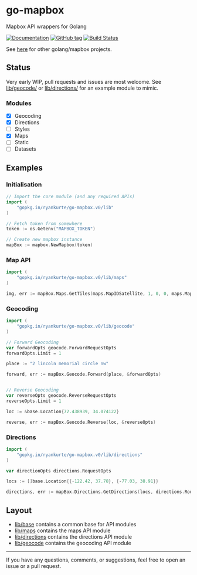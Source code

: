 # go-mapbox

Mapbox API wrappers for Golang

[![Documentation](https://img.shields.io/badge/docs-godoc-blue.svg)](https://godoc.org/github.com/ryankurte/go-mapbox/lib)
[![GitHub tag](https://img.shields.io/github/tag/ryankurte/go-mapbox.svg)](https://github.com/ryankurte/go-mapbox)
[![Build Status](https://travis-ci.org/ryankurte/go-mapbox.svg?branch=master)](https://travis-ci.org/ryankurte/go-mapbox)

See [here](https://golanglibs.com/top?q=mapbox) for other golang/mapbox projects.

## Status

Very early WIP, pull requests and issues are most welcome. See [lib/geocode/](lib/geocode) or [lib/directions/](lib/directions) for an example module to mimic.

### Modules

- [X] Geocoding
- [X] Directions
- [ ] Styles
- [X] Maps
- [ ] Static
- [ ] Datasets

## Examples

### Initialisation

```go
// Import the core module (and any required APIs)
import (
    "gopkg.in/ryankurte/go-mapbox.v0/lib"
)

// Fetch token from somewhere
token := os.Getenv("MAPBOX_TOKEN")

// Create new mapbox instance
mapBox := mapbox.NewMapbox(token)

```

### Map API
``` go
import (
    "gopkg.in/ryankurte/go-mapbox.v0/lib/maps"
)

img, err := mapBox.Maps.GetTiles(maps.MapIDSatellite, 1, 0, 0, maps.MapFormatJpg90, true)
```

### Geocoding

```go
import (
    "gopkg.in/ryankurte/go-mapbox.v0/lib/geocode"
)

// Forward Geocoding
var forwardOpts geocode.ForwardRequestOpts
forwardOpts.Limit = 1

place := "2 lincoln memorial circle nw"

forward, err := mapBox.Geocode.Forward(place, &forwardOpts)


// Reverse Geocoding
var reverseOpts geocode.ReverseRequestOpts
reverseOpts.Limit = 1

loc := &base.Location{72.438939, 34.074122}

reverse, err := mapBox.Geocode.Reverse(loc, &reverseOpts)

```

### Directions

```go
import (
    "gopkg.in/ryankurte/go-mapbox.v0/lib/directions"
)

var directionOpts directions.RequestOpts

locs := []base.Location{{-122.42, 37.78}, {-77.03, 38.91}}

directions, err := mapBox.Directions.GetDirections(locs, directions.RoutingCycling, &directionOpts)

```

## Layout

- [lib/base](lib/base/) contains a common base for API modules
- [lib/maps](lib/maps/) contains the maps API module
- [lib/directions](lib/directions/) contains the directions API module
- [lib/geocode](lib/geocode/) contains the geocoding API module

---

If you have any questions, comments, or suggestions, feel free to open an issue or a pull request.

